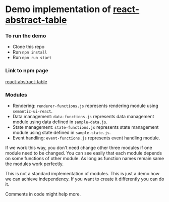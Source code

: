 # Demo implementation of [react-abstract-table](https://github.com/frozenarc/react-abstract-table)

### To run the demo

* Clone this repo
* Run `npm install`
* Run `npm run start`

### Link to npm page

[react-abstract-table](https://www.npmjs.com/package/react-abstract-table)

### Modules

* Rendering: `renderer-functions.js` represents rendering module using `semantic-ui-react`.
* Data management: `data-functions.js` represents data management module using data defined in `sample-data.js`.
* State management: `state-functions.js` represents state management module using state defined in `sample-state.js`.
* Event handling: `event-functions.js` represents event handling module.

If we work this way, you don't need change other three modules if one module need to be changed. You can see easily that each module depends on some functions of other module. As long as function names remain same the modules work perfectly.

This is not a standard implementation of modules. This is just a demo how we can achieve independency. If you want to create it differently you can do it.

Comments in code might help more.

